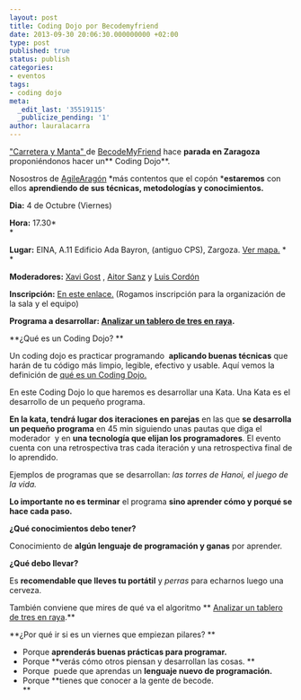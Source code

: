 ```yaml
---
layout: post
title: Coding Dojo por Becodemyfriend
date: 2013-09-30 20:06:30.000000000 +02:00
type: post
published: true
status: publish
categories:
- eventos
tags:
- coding dojo
meta:
  _edit_last: '35519115'
  _publicize_pending: '1'
author: lauralacarra
---
```

["Carretera y
Manta" ](http://carreteraymanta.becodemyfriend.com/)de [BecodeMyFriend](http://www.becodemyfriend.com/) hace
**parada en Zaragoza** proponiéndonos hacer un** Coding Dojo**.

Nosostros de [AgileAragón](http://twitter.com/agilearagon) *más
contentos que el copón ***estaremos** con ellos **aprendiendo de sus
técnicas, metodologías y conocimientos.**

**Dia:** 4 de Octubre (Viernes)

**Hora:** 17.30*\
*

**Lugar:** EINA, A.11 Edificio Ada Bayron, (antiguo CPS), Zargoza. [Ver
mapa.](https://www.google.com/maps?q=eina,+zaragoza&hl=es&ll=41.683041,-0.883455&spn=0.016698,0.035148&sll=37.0625,-95.677068&sspn=36.231745,55.546875&t=h&hq=eina,+zaragoza&radius=15000&z=15) *\
*

**Moderadores:** [Xavi Gost](https://twitter.com/XaV1uzz) , [Aitor
Sanz](https://twitter.com/iTor3_0) y [Luis
Cordón](https://twitter.com/luislitze)

**Inscripción:** [En este
enlace.](https://agilearagon.stagehq.com/events/2574) (Rogamos
inscripción para la organización de la sala y el equipo)

**Programa a desarrollar: [Analizar un tablero de tres en
raya](http://www.solveet.com/exercises/Analizar-un-tablero-de-tres-en-raya/34).**

**¿Qué es un Coding Dojo? **

Un coding dojo es practicar programando  **aplicando buenas técnicas**
que harán de tu código más limpio, legible, efectivo y usable. Aquí
vemos la definición de [qué es un Coding Dojo.](http://codingdojo.org/)

En este Coding Dojo lo que haremos es desarrollar una Kata. Una Kata es
el desarrollo de un pequeño programa.

**En la kata, tendrá lugar dos iteraciones en parejas** en las que **se
desarrolla un pequeño programa** en 45 min siguiendo unas pautas que
diga el moderador  y en **una tecnología que elijan los programadores**.
El evento cuenta con una retrospectiva tras cada iteración y una
retrospectiva final de lo aprendido.

Ejemplos de programas que se desarrollan: *las torres de Hanoi, el juego
de la vida.*

**Lo importante no es terminar** el programa **sino aprender cómo y
porqué se hace cada paso.**

**¿Qué conocimientos debo tener?**

Conocimiento de **algún lenguaje de programación y ganas** por aprender.

**¿Qué debo llevar?**

Es **recomendable que lleves tu portátil** y *perras* para echarnos
luego una cerveza.

También conviene que mires de qué va el algoritmo ** [Analizar un
tablero de tres en
raya](http://www.solveet.com/exercises/Analizar-un-tablero-de-tres-en-raya/34).**

**¿Por qué ir si es un viernes que empiezan pilares? **

-   Porque **aprenderás buenas prácticas para programar.**
-   Porque **verás cómo otros piensan y desarrollan las cosas. **
-   Porque  puede que aprendas un **lenguaje nuevo de programación.**
-   Porque **tienes que conocer a la gente de becode.\
    **
